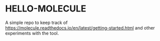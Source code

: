 # HELLO-MOLECULE
A simple repo to keep track of https://molecule.readthedocs.io/en/latest/getting-started.html
and other experiments with the tool.
